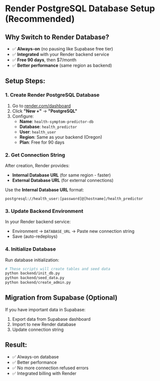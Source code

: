 # Render PostgreSQL Database Setup (Recommended)

## Why Switch to Render Database?
- ✅ **Always-on** (no pausing like Supabase free tier)
- ✅ **Integrated** with your Render backend service
- ✅ **Free 90 days**, then $7/month
- ✅ **Better performance** (same region as backend)

## Setup Steps:

### 1. Create Render PostgreSQL Database
1. Go to [render.com/dashboard](https://render.com/dashboard)
2. Click **"New +"** → **"PostgreSQL"**
3. Configure:
   - **Name**: `health-symptom-predictor-db`
   - **Database**: `health_predictor`
   - **User**: `health_user`
   - **Region**: Same as your backend (Oregon)
   - **Plan**: Free for 90 days

### 2. Get Connection String
After creation, Render provides:
- **Internal Database URL** (for same region - faster)
- **External Database URL** (for external connections)

Use the **Internal Database URL** format:
```
postgresql://health_user:[password]@[hostname]/health_predictor
```

### 3. Update Backend Environment
In your Render backend service:
- Environment → `DATABASE_URL` → Paste new connection string
- Save (auto-redeploys)

### 4. Initialize Database
Run database initialization:
```bash
# These scripts will create tables and seed data
python backend/init_db.py
python backend/seed_data.py
python backend/create_admin.py
```

## Migration from Supabase (Optional)
If you have important data in Supabase:
1. Export data from Supabase dashboard
2. Import to new Render database
3. Update connection string

## Result:
- ✅ Always-on database
- ✅ Better performance
- ✅ No more connection refused errors
- ✅ Integrated billing with Render